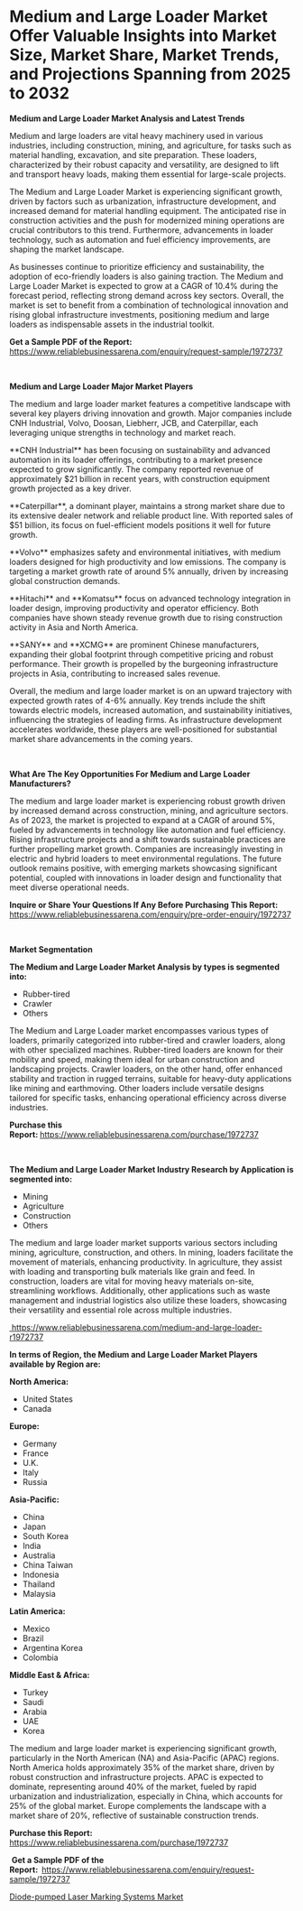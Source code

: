 <p><h1>Medium and Large Loader Market Offer Valuable Insights into Market Size, Market Share, Market Trends, and Projections Spanning from 2025 to 2032</h1></p><p><strong>Medium and Large Loader Market Analysis and Latest Trends</strong></p>
<p><p>Medium and large loaders are vital heavy machinery used in various industries, including construction, mining, and agriculture, for tasks such as material handling, excavation, and site preparation. These loaders, characterized by their robust capacity and versatility, are designed to lift and transport heavy loads, making them essential for large-scale projects.</p><p>The Medium and Large Loader Market is experiencing significant growth, driven by factors such as urbanization, infrastructure development, and increased demand for material handling equipment. The anticipated rise in construction activities and the push for modernized mining operations are crucial contributors to this trend. Furthermore, advancements in loader technology, such as automation and fuel efficiency improvements, are shaping the market landscape.</p><p>As businesses continue to prioritize efficiency and sustainability, the adoption of eco-friendly loaders is also gaining traction. The Medium and Large Loader Market is expected to grow at a CAGR of 10.4% during the forecast period, reflecting strong demand across key sectors. Overall, the market is set to benefit from a combination of technological innovation and rising global infrastructure investments, positioning medium and large loaders as indispensable assets in the industrial toolkit.</p></p>
<p><strong>Get a Sample PDF of the Report:&nbsp;</strong> <a href="https://www.reliablebusinessarena.com/enquiry/request-sample/1972737?utm_campaign=2640&utm_medium=2&utm_source=Github&utm_content=ia&utm_term=02032025&utm_id=medium-and-large-loader">https://www.reliablebusinessarena.com/enquiry/request-sample/1972737</a></p>
<p>&nbsp;</p>
<p><strong>Medium and Large Loader Major Market Players</strong></p>
<p><p>The medium and large loader market features a competitive landscape with several key players driving innovation and growth. Major companies include CNH Industrial, Volvo, Doosan, Liebherr, JCB, and Caterpillar, each leveraging unique strengths in technology and market reach.</p><p>**CNH Industrial** has been focusing on sustainability and advanced automation in its loader offerings, contributing to a market presence expected to grow significantly. The company reported revenue of approximately $21 billion in recent years, with construction equipment growth projected as a key driver.</p><p>**Caterpillar**, a dominant player, maintains a strong market share due to its extensive dealer network and reliable product line. With reported sales of $51 billion, its focus on fuel-efficient models positions it well for future growth.</p><p>**Volvo** emphasizes safety and environmental initiatives, with medium loaders designed for high productivity and low emissions. The company is targeting a market growth rate of around 5% annually, driven by increasing global construction demands.</p><p>**Hitachi** and **Komatsu** focus on advanced technology integration in loader design, improving productivity and operator efficiency. Both companies have shown steady revenue growth due to rising construction activity in Asia and North America.</p><p>**SANY** and **XCMG** are prominent Chinese manufacturers, expanding their global footprint through competitive pricing and robust performance. Their growth is propelled by the burgeoning infrastructure projects in Asia, contributing to increased sales revenue.</p><p>Overall, the medium and large loader market is on an upward trajectory with expected growth rates of 4-6% annually. Key trends include the shift towards electric models, increased automation, and sustainability initiatives, influencing the strategies of leading firms. As infrastructure development accelerates worldwide, these players are well-positioned for substantial market share advancements in the coming years.</p></p>
<p>&nbsp;</p>
<p><strong>What Are The Key Opportunities For Medium and Large Loader Manufacturers?</strong></p>
<p><p>The medium and large loader market is experiencing robust growth driven by increased demand across construction, mining, and agriculture sectors. As of 2023, the market is projected to expand at a CAGR of around 5%, fueled by advancements in technology like automation and fuel efficiency. Rising infrastructure projects and a shift towards sustainable practices are further propelling market growth. Companies are increasingly investing in electric and hybrid loaders to meet environmental regulations. The future outlook remains positive, with emerging markets showcasing significant potential, coupled with innovations in loader design and functionality that meet diverse operational needs.</p></p>
<p><strong>Inquire or Share Your Questions If Any Before Purchasing This Report:</strong> <a href="https://www.reliablebusinessarena.com/enquiry/pre-order-enquiry/1972737?utm_campaign=2640&utm_medium=2&utm_source=Github&utm_content=ia&utm_term=02032025&utm_id=medium-and-large-loader">https://www.reliablebusinessarena.com/enquiry/pre-order-enquiry/1972737</a></p>
<p>&nbsp;</p>
<p><strong>Market Segmentation</strong></p>
<p><strong>The Medium and Large Loader Market Analysis by types is segmented into:</strong></p>
<p><ul><li>Rubber-tired</li><li>Crawler</li><li>Others</li></ul></p>
<p><p>The Medium and Large Loader market encompasses various types of loaders, primarily categorized into rubber-tired and crawler loaders, along with other specialized machines. Rubber-tired loaders are known for their mobility and speed, making them ideal for urban construction and landscaping projects. Crawler loaders, on the other hand, offer enhanced stability and traction in rugged terrains, suitable for heavy-duty applications like mining and earthmoving. Other loaders include versatile designs tailored for specific tasks, enhancing operational efficiency across diverse industries.</p></p>
<p><strong>Purchase this Report:&nbsp;</strong><a href="https://www.reliablebusinessarena.com/purchase/1972737?utm_campaign=2640&utm_medium=2&utm_source=Github&utm_content=ia&utm_term=02032025&utm_id=medium-and-large-loader">https://www.reliablebusinessarena.com/purchase/1972737</a></p>
<p>&nbsp;</p>
<p><strong>The Medium and Large Loader Market Industry Research by Application is segmented into:</strong></p>
<p><ul><li>Mining</li><li>Agriculture</li><li>Construction</li><li>Others</li></ul></p>
<p><p>The medium and large loader market supports various sectors including mining, agriculture, construction, and others. In mining, loaders facilitate the movement of materials, enhancing productivity. In agriculture, they assist with loading and transporting bulk materials like grain and feed. In construction, loaders are vital for moving heavy materials on-site, streamlining workflows. Additionally, other applications such as waste management and industrial logistics also utilize these loaders, showcasing their versatility and essential role across multiple industries.</p></p>
<p><a href="https://www.reliablebusinessarena.com/medium-and-large-loader-r1972737?utm_campaign=2640&utm_medium=2&utm_source=Github&utm_content=ia&utm_term=02032025&utm_id=medium-and-large-loader">&nbsp;https://www.reliablebusinessarena.com/medium-and-large-loader-r1972737</a></p>
<p><strong>In terms of Region, the Medium and Large Loader Market Players available by Region are:</strong></p>
<p>
    <p> <strong> North America: </strong>
        <ul>
            <li>United States</li>
            <li>Canada</li>
        </ul>
        </p> 
    <p> <strong> Europe: </strong>
        <ul>
            <li>Germany</li>
            <li>France</li>
            <li>U.K.</li>
            <li>Italy</li>
            <li>Russia</li>
        </ul>
        </p> 
    <p> <strong> Asia-Pacific: </strong>
        <ul>
            <li>China</li>
            <li>Japan</li>
            <li>South Korea</li>
            <li>India</li>
            <li>Australia</li>
            <li>China Taiwan</li>
            <li>Indonesia</li>
            <li>Thailand</li>
            <li>Malaysia</li>
        </ul>
        </p> 
    <p> <strong> Latin America: </strong>
        <ul>
            <li>Mexico</li>
            <li>Brazil</li>
            <li>Argentina Korea</li>
            <li>Colombia</li>
        </ul>
        </p> 
    <p> <strong> Middle East & Africa: </strong>
        <ul>
            <li>Turkey</li>
            <li>Saudi</li>
            <li>Arabia</li>
            <li>UAE</li>
            <li>Korea</li>
        </ul>
    </p>
    </p>
<p><p>The medium and large loader market is experiencing significant growth, particularly in the North American (NA) and Asia-Pacific (APAC) regions. North America holds approximately 35% of the market share, driven by robust construction and infrastructure projects. APAC is expected to dominate, representing around 40% of the market, fueled by rapid urbanization and industrialization, especially in China, which accounts for 25% of the global market. Europe complements the landscape with a market share of 20%, reflective of sustainable construction trends.</p></p>
<p><strong>Purchase this Report: </strong><a href="https://www.reliablebusinessarena.com/purchase/1972737?utm_campaign=2640&utm_medium=2&utm_source=Github&utm_content=ia&utm_term=02032025&utm_id=medium-and-large-loader">https://www.reliablebusinessarena.com/purchase/1972737</a></p>
<p>&nbsp;<strong>Get a Sample PDF of the Report:&nbsp;&nbsp;</strong><a href="https://www.reliablebusinessarena.com/enquiry/request-sample/1972737?utm_campaign=2640&utm_medium=2&utm_source=Github&utm_content=ia&utm_term=02032025&utm_id=medium-and-large-loader">https://www.reliablebusinessarena.com/enquiry/request-sample/1972737</a></p>
<p><strong></strong></p>
<p><p><a href="https://github.com/schwminh2001101/Market-Research-Report-List-1/blob/main/diode-pumped-laser-marking-systems-market.md?utm_campaign=2640&utm_medium=2&utm_source=Github&utm_content=ia&utm_term=02032025&utm_id=medium-and-large-loader">Diode-pumped Laser Marking Systems Market</a></p></p>